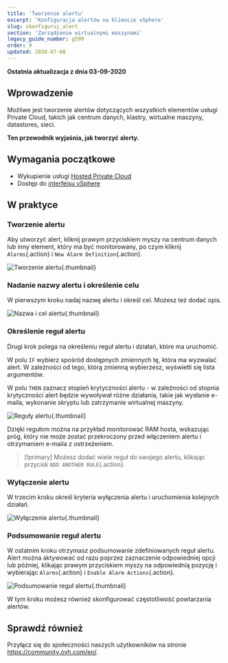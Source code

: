 ```yaml
---
title: 'Tworzenie alertu'
excerpt: 'Konfiguracja alertów na kliencie vSphere'
slug: skonfiguruj_alert
section: 'Zarządzanie wirtualnymi maszynami'
legacy_guide_number: g599
order: 9
updated: 2020-07-08
---
```


**Ostatnia aktualizacja z dnia 03-09-2020**

## Wprowadzenie

Możliwe jest tworzenie alertów dotyczących wszystkich elementów usługi Private Cloud, takich jak centrum danych, klastry, wirtualne maszyny, datastores, sieci.

**Ten przewodnik wyjaśnia, jak tworzyć alerty.**

## Wymagania początkowe

- Wykupienie usługi [Hosted Private Cloud](https://www.ovhcloud.com/pl/enterprise/products/hosted-private-cloud/)
- Dostęp do [interfejsu vSphere](../polaczenie-interfejs-vsphere/)

## W praktyce

### Tworzenie alertu

Aby utworzyć alert, kliknij prawym przyciskiem myszy na centrum danych lub inny element, który ma być monitorowany, po czym kliknij `Alarms`{.action} i `New Alarm Definition`{.action}.

![Tworzenie alertu](images/alarms01.png){.thumbnail}

### Nadanie nazwy alertu i określenie celu

W pierwszym kroku nadaj nazwę alertu i określ cel. Możesz też dodać opis.

![Nazwa i cel alertu](images/alarms02.png){.thumbnail}

### Określenie reguł alertu

Drugi krok polega na określeniu reguł alertu i działań, które ma uruchomić.

W polu `IF` wybierz spośród dostępnych zmiennych tę, która ma wyzwalać alert. W zależności od tego, którą zmienną wybierzesz, wyświetli się lista argumentów.

W polu `THEN` zaznacz stopień krytyczności alertu - w zależności od stopnia krytyczności alert będzie wywoływał różne działania, takie jak wysłanie e-maila, wykonanie skryptu lub zatrzymanie wirtualnej maszyny.

![Reguły alertu](images/alarms03.png){.thumbnail}

Dzięki regułom można na przykład monitorować RAM hosta, wskazując próg, który nie może zostać przekroczony przed włączeniem alertu i otrzymaniem e-maila z ostrzeżeniem.

>[!primary]
> Możesz dodać wiele reguł do swojego alertu, klikając przycisk `ADD ANOTHER RULE`{.action}.
>

### Wyłączenie alertu

W trzecim kroku określ kryteria wyłączenia alertu i uruchomienia kolejnych działań.

![Wyłączenie alertu](images/alarms04.png){.thumbnail}

### Podsumowanie reguł alertu

W ostatnim kroku otrzymasz podsumowanie zdefiniowanych reguł alertu. Alert można aktywować od razu poprzez zaznaczenie odpowiedniej opcji lub później, klikając prawym przyciskiem myszy na odpowiednią pozycję i wybierając `Alarms`{.action} i `Enable Alarm Actions`{.action}.

![Podsumowanie reguł alertu](images/alarms05.png){.thumbnail}

W tym kroku możesz również skonfigurować częstotliwość powtarzania alertów.


## Sprawdź również

Przyłącz się do społeczności naszych użytkowników na stronie <https://community.ovh.com/en/>.
